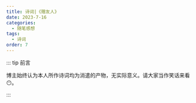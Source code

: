 ```yaml
---
title: 诗词|《赠友人》
date: 2023-7-16
categories: 
  - 随笔感想
tags: 
  - 诗词
order: 7
---
```


::: tip 前言

 博主始终认为本人所作诗词均为消遣的产物，无实际意义。请大家当作笑话来看😶。

:::

<poem t="《赠友人》" :p="['秋至冬临雨已寒','云密天高行路难','鱼穿素尺愿君在','驿寄梅花心可安']"/>
